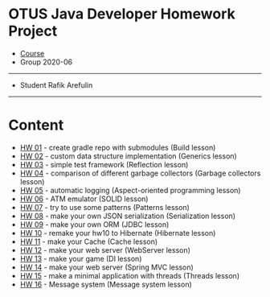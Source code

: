 ﻿# OTUS Java Developer Homework Project

* [Course](https://otus.ru/lessons/razrabotchik-java/?int_source=courses_catalog&int_term=programming)
* Group 2020-06
---
* Student Rafik Arefulin
---
# Content
* [HW 01](./hw01-gradle) - create gradle repo with submodules (Build lesson)
* [HW 02](./hw02-DIYArray) - custom data structure implementation (Generics lesson)
* [HW 03](./hw03-reflection) - simple test framework (Reflection lesson)
* [HW 04](./hw04-GC) - comparison of different garbage collectors (Garbage collectors lesson)
* [HW 05](./hw05-AOP) - automatic logging (Aspect-oriented programming lesson)
* [HW 06](./hw06-ATM) - ATM emulator (SOLID lesson)
* [HW 07](./hw07-Patterns) - try to use some patterns (Patterns lesson)
* [HW 08](./hw08-Serialization) - make your own JSON serialization (Serialization lesson)
* [HW 09](./hw09-ORM) - make your own ORM (JDBC lesson)
* [HW 10](./hw10-Hibernate) - remake your hw10 to Hibernate (Hibernate lesson)
* [HW 11](./hw11-Cache) - make your Cache (Cache lesson)
* [HW 12](./hw12-WebServer) - make your web server (WebServer lesson)
* [HW 13](./hw13-DI) - make your game (DI lesson)
* [HW 14](./hw14-warMvc) - make your web server (Spring MVC lesson)
* [HW 15](./hw15-threads) - make a minimal application with threads (Threads lesson)
* [HW 16](./hw16-MessageSystem) - Message system (Message system lesson)


